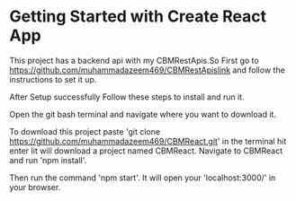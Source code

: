 # Getting Started with Create React App

This project has a backend api with my CBMRestApis.So First go to https://github.com/muhammadazeem469/CBMRestApislink and follow the instructions to set it up.


After Setup successfully Follow these steps to install and run it.

Open the git bash terminal and navigate where you want to download it.

To download this project paste 'git clone https://github.com/muhammadazeem469/CBMReact.git' in the terminal hit enter
Iit will download a project named CBMReact. Navigate to CBMReact and run 'npm install'.

Then run the command 'npm start'. It will open your 'localhost:3000/' in your browser.  

